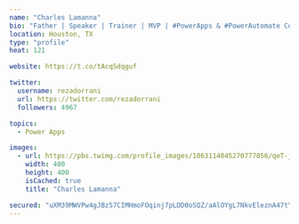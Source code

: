 ```yaml
---
name: "Charles Lamanna"
bio: "Father | Speaker | Trainer | MVP | #PowerApps & #PowerAutomate Community Super User | YouTuber Right-pointing triangle http://youtube.com/c/rezadorrani | Learn - Share - Clockwise rightwards and leftwards open circle arrows"
location: Houston, TX
type: "profile"
heat: 121

website: https://t.co/tAcqSdqguf

twitter:
  username: rezadorrani
  url: https://twitter.com/rezadorrani
  followers: 4967

topics:
  - Power Apps

images:
  - url: https://pbs.twimg.com/profile_images/1063114045270777856/qeT-jpWr_400x400.jpg
    width: 400
    height: 400
    isCached: true
    title: "Charles Lamanna"

secured: "uXM39MWVPw4gJBz57CIMHmoFOqinj7pLDD0oSQZ/aAlOYgL7NkvEleznA47tYTiqBhbGBblzbUcPTa0PNB3t5cSvo52Nfz8qx0N07nSp2zCV/6V1KjTp5fp5HCFPdqNiqMwmmAjLv6MGckphKAVAGvGMycjlJITvSXXRK5icAEiMw+KNkwVdY0ww3Ok4uKgfpI3lgh5evb7yO7zD3TBmus9WlCzzsTi6Lt3siWeb2bobflB/8/DPjAokckEdrUJNUDmWl0WPBybmOkpyDxpU2pZyxoIhQ5Sf1k1x+6KdvDgUDD9L0k05iJ6+u597C7M8uFqwCsn3FuAEVKwDrZfF88Pry15cbfMnQ053PBFLZCXDtczV/W1LfdzWjrcIm4RGR7I/NqEpOXib+tmHE1RqH8gWedk3aLT3KO04l1GFZH4=;txFHZcaCqK4TlcvUXQKS2g=="
---
```


